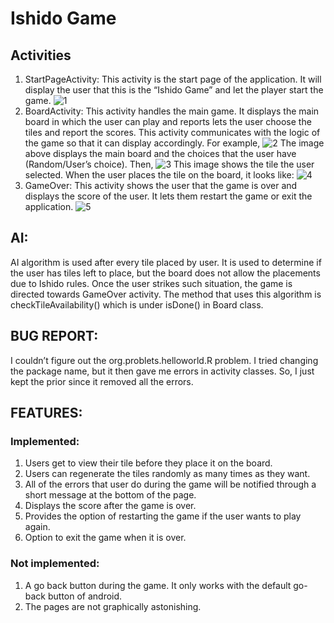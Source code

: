 # Ishido Game
## Activities
1.	StartPageActivity:
This activity is the start page of the application. It will display the user that this is the “Ishido Game” and let the player start the game.
![1](https://cloud.githubusercontent.com/assets/8810802/12800916/6caedf70-caa6-11e5-9e48-8d078ef349fc.png)
2.	BoardActivity:
This activity handles the main game. It displays the main board in which the user can play and reports lets the user choose the tiles and report the scores. This activity communicates with the logic of the game so that it can display accordingly. For example,
![2](https://cloud.githubusercontent.com/assets/8810802/12800915/6cae9696-caa6-11e5-84d6-931b4eebbc0b.png)
The image above displays the main board and the choices that the user have (Random/User’s choice). Then,
![3](https://cloud.githubusercontent.com/assets/8810802/12800914/6cad7040-caa6-11e5-84fb-407f0eea3def.png)
This image shows the tile the user selected. When the user places the tile on the board, it looks like:
![4](https://cloud.githubusercontent.com/assets/8810802/12800917/6caff40a-caa6-11e5-83e0-f40a9ff8ffb9.png)
3.	GameOver:
This activity shows the user that the game is over and displays the score of the user. It lets them restart the game or exit the application.
![5](https://cloud.githubusercontent.com/assets/8810802/12800918/6cb209fc-caa6-11e5-87db-fa45ab64b243.png)
## AI:
AI algorithm is used after every tile placed by user. It is used to determine if the user has tiles left to place, but the board does not allow the placements due to Ishido rules. Once the user strikes such situation, the game is directed towards GameOver activity.
The method that uses this algorithm is checkTileAvailability() which is under isDone() in Board class.

## BUG REPORT:
I couldn’t figure out the org.problets.helloworld.R problem. I tried changing the package name, but it then gave me errors in activity classes. So, I just kept the prior since it removed all the errors.

## FEATURES:
###	Implemented:
1.	Users get to view their tile before they place it on the board.
2.	Users can regenerate the tiles randomly as many times as they want.
3.	All of the errors that user do during the game will be notified through a short message at the bottom of the page.
4.	Displays the score after the game is over.
5.	Provides the option of restarting the game if the user wants to play again.
6.	Option to exit the game when it is over.

###	Not implemented:
1.	A go back button during the game. It only works with the default go-back button of android.
2.	The pages are not graphically astonishing.

